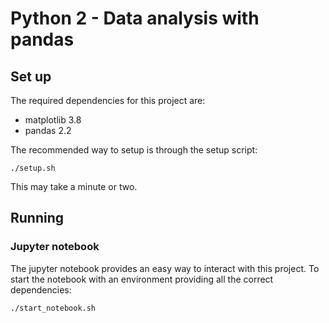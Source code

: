 # Python 2 - Data analysis with pandas #

## Set up ##
The required dependencies for this project are:
 - matplotlib 3.8
 - pandas 2.2

The recommended way to setup is through the setup script:
```console
./setup.sh
```
This may take a minute or two.

## Running ##

### Jupyter notebook ###
The jupyter notebook provides an easy way to interact with this project.
To start the notebook with an environment providing all the correct dependencies:
```console
./start_notebook.sh
```
